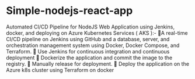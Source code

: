 # Simple-nodejs-react-app
Automated CI/CD Pipeline for NodeJS Web Application using Jenkins, docker, and deploying on Azure Kubernetes Services ( AKS ):-
📑A real-time CI/CD pipeline on Jenkins using GitHub and a database, server, and orchestration management system using Docker, Docker Compose, and Terraform.
📑 Use Jenkins for continuous integration and continuous deployment
📑 Dockerize the application and commit the image to the registry.
📑 Manually release for deployment.
📑 Deploy the application on the Azure k8s cluster using Terraform on docker 
